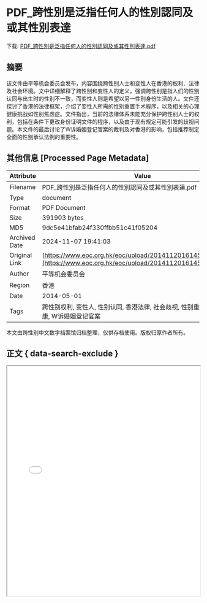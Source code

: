 # PDF_跨性別是泛指任何人的性別認同及或其性別表達

<!-- tcd_download_link -->
下载: [PDF_跨性別是泛指任何人的性別認同及或其性別表達.pdf](PDF_跨性別是泛指任何人的性別認同及或其性別表達.pdf)
<!-- tcd_download_link_end -->

## 摘要

<!-- tcd_abstract -->
该文件由平等机会委员会发布，内容围绕跨性别人士和变性人在香港的权利、法律及社会环境。文中详细解释了跨性别和变性人的定义，强调跨性别是指人们的性别认同与出生时的性别不一致，而变性人则是希望以另一性别身份生活的人。文件还探讨了香港的法律框架，介绍了变性人所需的性别重置手术程序，以及相关的心理健康挑战如性别焦虑症。文件指出，当前的法律体系未能充分保护跨性别人士的权利，包括在条件下更改身份证明文件的程序，以及由于现有规定可能引发的歧视问题。本文件的最后讨论了W诉婚姻登记官案的裁判及对香港的影响，包括推荐制定全面的性别承认法例的重要性。

<!-- tcd_abstract_end -->

## 其他信息 [Processed Page Metadata]

| Attribute       | Value                                  |
|-----------------|----------------------------------------|
| Filename        | PDF_跨性別是泛指任何人的性別認同及或其性別表達.pdf                             |
| Type            | document                                 |
| Format          | PDF Document                               |
| Size            | 391903 bytes                           |
| MD5             | 9dc5e41bfab24f330ffbb51c41f05204                                  |
| Archived Date   | 2024-11-07 19:41:03                             |
| Original Link   | [https://www.eoc.org.hk/eoc/upload/20141120161458391903.pdf](https://www.eoc.org.hk/eoc/upload/20141120161458391903.pdf)                         |
| Author          | 平等机会委员会                               |
| Region          | 香港                               |
| Date            | 2014-05-01                                 |
| Tags            | 跨性别权利, 变性人, 性别认同, 香港法律, 社会歧视, 性别重置手术, 心理健康, W诉婚姻登记官案                                 |

本文由跨性别中文数字档案馆归档整理，仅供存档使用。版权归原作者所有。


## 正文 { data-search-exclude }

<!-- tcd_main_text -->
<iframe src="../PDF_跨性別是泛指任何人的性別認同及或其性別表達.pdf" width="100%" height="600px">
    <p>无法显示PDF，请下载查看。</p>
</iframe>
<!-- tcd_main_text_end -->

